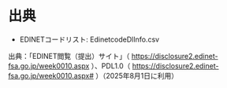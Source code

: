 # 出典

- EDINETコードリスト: EdinetcodeDlInfo.csv

出典：「EDINET閲覧（提出）サイト」（ https://disclosure2.edinet-fsa.go.jp/week0010.aspx ）、PDL1.0（ https://disclosure2.edinet-fsa.go.jp/week0010.aspx# ）（2025年8月1日に利用）

